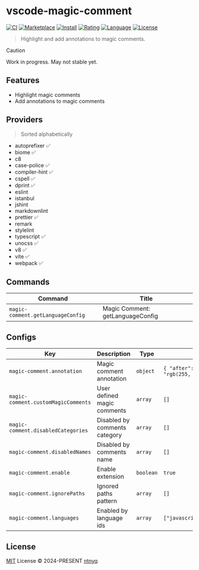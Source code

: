 # vscode-magic-comment

[![CI](https://github.com/ntnyq/vscode-magic-comment/workflows/CI/badge.svg)](https://github.com/ntnyq/vscode-magic-comment/actions)
[![Marketplace](https://img.shields.io/github/v/release/ntnyq/vscode-magic-comment?include_prereleases&label=Visual%20Studio%20Marketplace)](https://marketplace.visualstudio.com/items?itemName=ntnyq.vscode-magic-comment)
[![Install](https://img.shields.io/visual-studio-marketplace/i/ntnyq.vscode-magic-comment)](https://marketplace.visualstudio.com/items?itemName=ntnyq.vscode-magic-comment)
[![Rating](https://img.shields.io/visual-studio-marketplace/r/ntnyq.vscode-magic-comment)](https://marketplace.visualstudio.com/items?itemName=ntnyq.vscode-magic-comment)
[![Language](https://img.shields.io/github/languages/top/ntnyq/vscode-magic-comment)](https://github.com/ntnyq/vscode-magic-comment)
[![License](https://img.shields.io/github/license/ntnyq/vscode-magic-comment)](https://github.com/ntnyq/vscode-magic-comment/blob/main/LICENSE)

> Highlight and add annotations to magic comments.

> [!CAUTION]
> Work in progress. May not stable yet.

## Features

- Highlight magic comments
- Add annotations to magic comments

## Providers

> Sorted alphabetically

- autoprefixer ✅
- biome ✅
- c8
- case-police ✅
- compiler-hint ✅
- cspell ✅
- dprint ✅
- eslint
- istanbul
- jshint
- markdownlint
- prettier ✅
- remark
- stylelint
- typescript ✅
- unocss ✅
- v8 ✅
- vite ✅
- webpack ✅

## Commands

<!-- commands -->

| Command                           | Title                            |
| --------------------------------- | -------------------------------- |
| `magic-comment.getLanguageConfig` | Magic Comment: getLanguageConfig |

<!-- commands -->

## Configs

<!-- configs -->

| Key                                 | Description                   | Type      | Default                                                                                       |
| ----------------------------------- | ----------------------------- | --------- | --------------------------------------------------------------------------------------------- |
| `magic-comment.annotation`          | Magic comment annotation      | `object`  | `{ "after": { "contentText": "🚀", "margin": "0 0 0 0.5em" }, "color": "rgb(255, 189, 42)" }` |
| `magic-comment.customMagicComments` | User defined magic comments   | `array`   | `[]`                                                                                          |
| `magic-comment.disabledCategories`  | Disabled by comments category | `array`   | `[]`                                                                                          |
| `magic-comment.disabledNames`       | Disabled by comments name     | `array`   | `[]`                                                                                          |
| `magic-comment.enable`              | Enable extension              | `boolean` | `true`                                                                                        |
| `magic-comment.ignorePaths`         | Ignored paths pattern         | `array`   | `[]`                                                                                          |
| `magic-comment.languages`           | Enabled by language ids       | `array`   | `["javascript","javascriptreact","markdown","typescript","typescriptreact"]`                  |

<!-- configs -->

## License

[MIT](./LICENSE) License © 2024-PRESENT [ntnyq](https://github.com/ntnyq)
